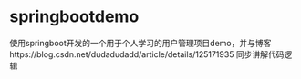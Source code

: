 # springbootdemo
使用springboot开发的一个用于个人学习的用户管理项目demo，并与博客https://blog.csdn.net/dudadudadd/article/details/125171935 同步讲解代码逻辑

